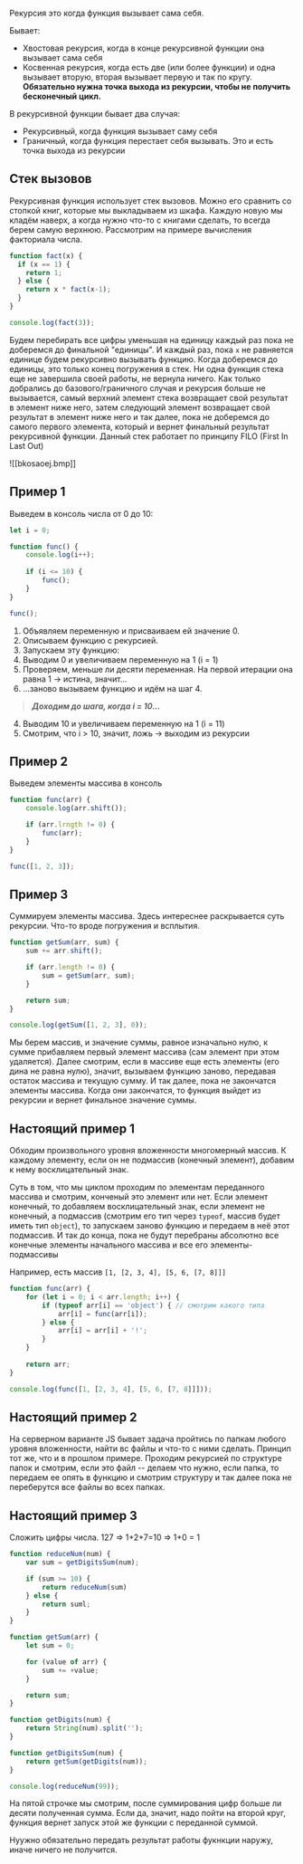 Рекурсия это когда функция вызывает сама себя.

Бывает:
- Хвостовая рекурсия, когда в конце рекурсивной функции она вызывает сама себя
- Косвенная рекурсия, когда есть две (или более функции) и одна вызывает вторую, вторая вызывает первую и так по кругу.
**Обязательно нужна точка выхода из рекурсии, чтобы не получить бесконечный цикл.**

В рекурсивной функции бывает два случая:
- Рекурсивный, когда функция вызывает саму себя
- Граничный, когда функция перестает себя вызывать. Это и есть точка выхода из рекурсии

## Стек вызовов
Рекурсивная функция использует стек вызовов. Можно его сравнить со стопкой книг, которые мы выкладываем из шкафа. Каждую новую мы кладём наверх, а когда нужно что-то с книгами сделать, то всегда берем самую верхнюю. Рассмотрим на примере вычисления факториала числа.

```js
function fact(x) {
  if (x == 1) {  
    return 1;  
  } else {      
    return x * fact(x-1);
  }
}

console.log(fact(3));
```

Будем перебирать все цифры уменьшая на единицу каждый раз пока не доберемся до финальной "единицы". И каждый раз, пока `x` не равняется единице будем рекурсивно вызывать функцию. Когда доберемся до единицы, это только конец погружения в стек. Ни одна функция стека еще не завершила своей работы, не вернула ничего. Как только добрались до базового/граничного случая и рекурсия больше не вызывается, самый верхний элемент стека возвращает свой результат в элемент ниже него, затем следующий элемент возвращает свой результат в элемент ниже него и так далее, пока не доберемся до самого первого элемента, который и вернет финальный результат рекурсивной функции. Данный стек работает по принципу FILO (First In Last Out)

![[bkosaoej.bmp]]

## Пример 1
Выведем в консоль числа от 0 до 10:

```js ln=true
let i = 0;

function func() {
	console.log(i++);
	
	if (i <= 10) {
		func();
	}
}

func();
```

1) Объявляем переменную и присваиваем ей значение 0.
3) Описываем функцию с рекурсией.
11) Запускаем эту функцию:
4) Выводим 0 и увеличиваем переменную на 1 (i = 1)
6) Проверяем, меньше ли десяти переменная. На первой итерации она равна 1 -> истина, значит...
7) ...заново вызываем функцию и идём на шаг 4.

> ***Доходим до шага, когда i = 10...***

4) Выводим 10 и увеличиваем переменную на 1 (i = 11)
6) Смотрим, что i > 10, значит, ложь -> выходим из рекурсии
## Пример 2
Выведем элементы массива в консоль
```js
function func(arr) {
	console.log(arr.shift());

	if (arr.lrngth != 0) {
		func(arr);
	}
}

func([1, 2, 3]);
```

## Пример 3
Суммируем элементы массива. Здесь интереснее раскрывается суть рекурсии. Что-то вроде погружения и всплытия.

```js ln=true
function getSum(arr, sum) {
	sum += arr.shift();

	if (arr.length != 0) {
		sum = getSum(arr, sum);
	}

	return sum;
}

console.log(getSum([1, 2, 3], 0));
```

Мы берем массив, и значение суммы, равное изначально нулю, к сумме прибавляем первый элемент массива (сам элемент при этом удаляется). Далее смотрим, если в массиве еще есть элементы (его дина не равна нулю), значит, вызываем функцию заново, передавая остаток массива и текущую сумму. И так далее, пока не закончатся элементы массива. Когда они закончатся, то функция выйдет из рекурсии и вернет финальное значение суммы.

## Настоящий пример 1
Обходим произвольного уровня вложенности многомерный массив. К каждому элементу, если он не подмассив (конечный элемент), добавим к нему восклицательный знак.

Суть в том, что мы циклом проходим по элементам переданного массива и смотрим, конченый это элемент или нет. Если элемент конечный, то добавляем восклицательный знак, если элемент не конечный, а подмассив (смотрим его тип через `typeof`, массив будет иметь тип `object`), то запускаем заново функцию и передаем в неё этот подмассив. И так до конца, пока не будут перебраны абсолютно все конечные элементы начального массива и все его элементы-подмассивы

Например, есть массив `[1, [2, 3, 4], [5, 6, [7, 8]]]`

```js ln=true
function func(arr) {
	for (let i = 0; i < arr.length; i++) {
		if (typeof arr[i] == 'object') { // смотрим какого типа
			arr[i] = func(arr[i]);
		} else {
			arr[i] = arr[i] + '!';
		}
	}
	
	return arr;
}

console.log(func([1, [2, 3, 4], [5, 6, [7, 8]]]));
```

## Настоящий пример 2
На серверном варианте JS бывает задача пройтись по папкам любого уровня вложенности, найти вс файлы и что-то с ними сделать. Принцип тот же, что и в прошлом примере. Проходим рекурсией по структуре папок и смотрим, если это файл -- делаем что нужно, если папка, то передаем ее опять в функцию и смотрим структуру и так далее пока не переберутся все файлы во всех папках.

## Настоящий пример 3
Сложить цифры числа. 127 => 1+2+7=10 => 1+0 = 1

```js ln=true
function reduceNum(num) {
	var sum = getDigitsSum(num);

	if (sum >= 10) {
		return reduceNum(sum)
	} else {
		return suml;
	}
}

function getSum(arr) {
	let sum = 0;

	for (value of arr) {
		sum += +value;
	}

	return sum;
}

function getDigits(num) {
	return String(num).split('');
}

function getDigitsSum(num) {
	return getSum(getDigits(num));
}

console.log(reduceNum(99));
```

На пятой строчке мы смотрим, после суммирования цифр больше ли десяти полученная сумма. Если да, значит, надо пойти на второй круг, функция вернет запуск этой же функции с переданной суммой.

Нуужно обязательно передать результат работы фукнкции наружу, иначе ничего не получится.